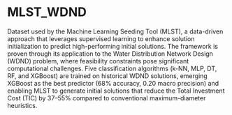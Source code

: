 # MLST_WDND
Dataset used by the Machine Learning Seeding Tool (MLST), a data-driven approach that leverages supervised learning to enhance solution initialization to predict high-performing initial solutions. The framework is proven through its application to the Water Distribution Network Design (WDND) problem, where feasibility constraints pose significant computational challenges. Five classification algorithms (k-NN, MLP, DT, RF, and XGBoost) are trained on historical WDND solutions, emerging  XGBoost as the best predictor (68% accuracy, 0.20 macro precision) and enabling MLST to generate initial solutions that reduce the Total Investment Cost (TIC) by 37–55% compared to conventional maximum-diameter heuristics.
